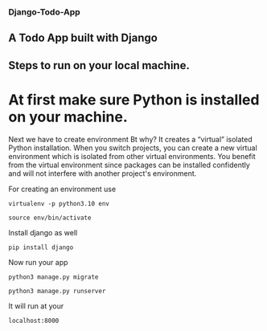### Django-Todo-App
## A Todo App built with Django

## Steps to run on your local machine.

# At first make sure Python is installed on your machine.

Next we have to create environment
Bt why?
It creates a “virtual” isolated Python installation. When you switch projects, you can create a new virtual environment which is isolated from other virtual environments. You benefit from the virtual environment since packages can be installed confidently and will not interfere with another project's environment.

For creating an environment use
```
virtualenv -p python3.10 env
```
```
source env/bin/activate
```
Install django as well 
```
pip install django
```
Now run your app
```
python3 manage.py migrate
```
```
python3 manage.py runserver
```
It will run at your
```
localhost:8000
```
